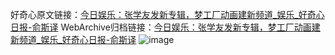 好奇心原文链接：[今日娱乐：张学友发新专辑，梦工厂动画建新频道_娱乐_好奇心日报-俞斯译](https://www.qdaily.com/articles/4269.html)
WebArchive归档链接：[今日娱乐：张学友发新专辑，梦工厂动画建新频道_娱乐_好奇心日报-俞斯译](http://web.archive.org/web/20190623154117/https://www.qdaily.com/articles/4269.html)
![image](http://ww3.sinaimg.cn/large/007d5XDply1g3vf225p3kj30u038we81)